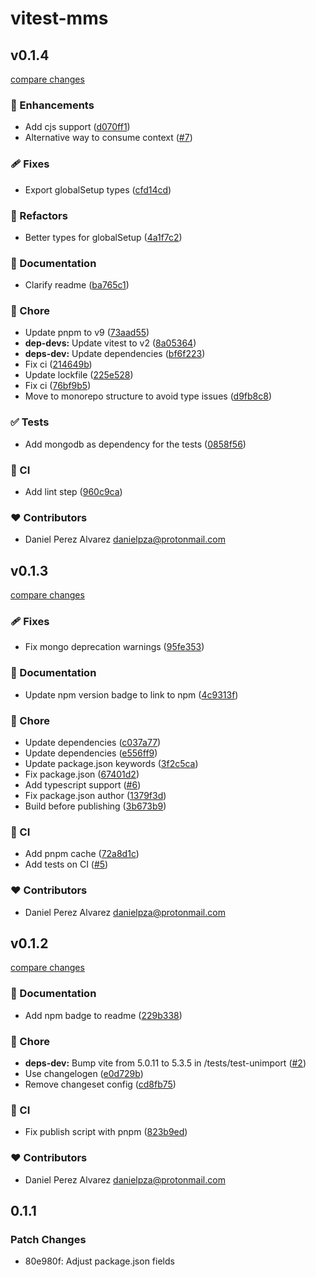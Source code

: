 # vitest-mms

## v0.1.4

[compare changes](https://github.com/danielpza/vitest-mms/compare/v0.1.3...v0.1.4)

### 🚀 Enhancements

- Add cjs support ([d070ff1](https://github.com/danielpza/vitest-mms/commit/d070ff1))
- Alternative way to consume context ([#7](https://github.com/danielpza/vitest-mms/pull/7))

### 🩹 Fixes

- Export globalSetup types ([cfd14cd](https://github.com/danielpza/vitest-mms/commit/cfd14cd))

### 💅 Refactors

- Better types for globalSetup ([4a1f7c2](https://github.com/danielpza/vitest-mms/commit/4a1f7c2))

### 📖 Documentation

- Clarify readme ([ba765c1](https://github.com/danielpza/vitest-mms/commit/ba765c1))

### 🏡 Chore

- Update pnpm to v9 ([73aad55](https://github.com/danielpza/vitest-mms/commit/73aad55))
- **dep-devs:** Update vitest to v2 ([8a05364](https://github.com/danielpza/vitest-mms/commit/8a05364))
- **deps-dev:** Update dependencies ([bf6f223](https://github.com/danielpza/vitest-mms/commit/bf6f223))
- Fix ci ([214649b](https://github.com/danielpza/vitest-mms/commit/214649b))
- Update lockfile ([225e528](https://github.com/danielpza/vitest-mms/commit/225e528))
- Fix ci ([76bf9b5](https://github.com/danielpza/vitest-mms/commit/76bf9b5))
- Move to monorepo structure to avoid type issues ([d9fb8c8](https://github.com/danielpza/vitest-mms/commit/d9fb8c8))

### ✅ Tests

- Add mongodb as dependency for the tests ([0858f56](https://github.com/danielpza/vitest-mms/commit/0858f56))

### 🤖 CI

- Add lint step ([960c9ca](https://github.com/danielpza/vitest-mms/commit/960c9ca))

### ❤️ Contributors

- Daniel Perez Alvarez <danielpza@protonmail.com>

## v0.1.3

[compare changes](https://github.com/danielpza/vitest-mms/compare/v0.1.2...v0.1.3)

### 🩹 Fixes

- Fix mongo deprecation warnings ([95fe353](https://github.com/danielpza/vitest-mms/commit/95fe353))

### 📖 Documentation

- Update npm version badge to link to npm ([4c9313f](https://github.com/danielpza/vitest-mms/commit/4c9313f))

### 🏡 Chore

- Update dependencies ([c037a77](https://github.com/danielpza/vitest-mms/commit/c037a77))
- Update dependencies ([e556ff9](https://github.com/danielpza/vitest-mms/commit/e556ff9))
- Update package.json keywords ([3f2c5ca](https://github.com/danielpza/vitest-mms/commit/3f2c5ca))
- Fix package.json ([67401d2](https://github.com/danielpza/vitest-mms/commit/67401d2))
- Add typescript support ([#6](https://github.com/danielpza/vitest-mms/pull/6))
- Fix package.json author ([1379f3d](https://github.com/danielpza/vitest-mms/commit/1379f3d))
- Build before publishing ([3b673b9](https://github.com/danielpza/vitest-mms/commit/3b673b9))

### 🤖 CI

- Add pnpm cache ([72a8d1c](https://github.com/danielpza/vitest-mms/commit/72a8d1c))
- Add tests on CI ([#5](https://github.com/danielpza/vitest-mms/pull/5))

### ❤️ Contributors

- Daniel Perez Alvarez <danielpza@protonmail.com>

## v0.1.2

[compare changes](https://github.com/danielpza/vitest-mms/compare/v0.1.1...v0.1.2)

### 📖 Documentation

- Add npm badge to readme ([229b338](https://github.com/danielpza/vitest-mms/commit/229b338))

### 🏡 Chore

- **deps-dev:** Bump vite from 5.0.11 to 5.3.5 in /tests/test-unimport ([#2](https://github.com/danielpza/vitest-mms/pull/2))
- Use changelogen ([e0d729b](https://github.com/danielpza/vitest-mms/commit/e0d729b))
- Remove changeset config ([cd8fb75](https://github.com/danielpza/vitest-mms/commit/cd8fb75))

### 🤖 CI

- Fix publish script with pnpm ([823b9ed](https://github.com/danielpza/vitest-mms/commit/823b9ed))

### ❤️ Contributors

- Daniel Perez Alvarez <danielpza@protonmail.com>

## 0.1.1

### Patch Changes

- 80e980f: Adjust package.json fields
